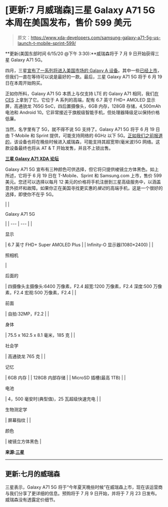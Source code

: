# [更新:7 月威瑞森]三星 Galaxy A71 5G 本周在美国发布，售价 599 美元

> 原文：<https://www.xda-developers.com/samsung-galaxy-a71-5g-us-launch-t-mobile-sprint-599/>

**更新(美国东部时间 6/15/20 @下午 3:30):**威瑞森将于 7 月 9 日开始获得三星 Galaxy A71 5G。

四月，三星[宣布了一系列将进入美国市场的 Galaxy A 设备](https://www.xda-developers.com/samsung-galaxy-a01-a11-a21-a51-galaxy-a51-5g-a71-5g-us-market/)。其中一些[已经上市](https://www.xda-developers.com/samsung-galaxy-a51-is-now-available-from-att-and-xfinity-mobile-in-the-u-s/)，但我们一直在等待可以说是最好的一款。最后，三星 Galaxy A71 5G 将于 6 月 19 日在本周开始购买。

正如你所料，Galaxy A71 5G 本质上与仅支持 LTE 的 Galaxy A71 相同，我们[在 CES](https://www.xda-developers.com/samsung-galaxy-a51-and-a71-hands-on-mid-range-smartphone-winners/) 上拿到了它。它位于 A 系列的高端，配有 6.7 英寸 FHD+ AMOLED 显示屏，高通骁龙 765G SoC，四后置摄像头，6GB 内存，128GB 存储，4,500mAh 电池和 Android 10。它非常接近于旗舰级智能手机，但处理器降级足以保持价格低廉。

当然，名字里有了 5G，就不得不说 5G 支持了。Galaxy A71 5G 将于 6 月 19 日由 T-Mobile 和 Sprint 提供，可能支持网络的 6GHz 以下 5G。[正如我们之前报道的](https://www.xda-developers.com/verizon-samsung-galaxy-a71-5g-qualcomm-snapdragon-765/)，该设备也将在晚些时候进入威瑞森，可能支持其超宽带(毫米波)5G 网络。这款设备最终也将从 AT & T 开始发售，并且不上锁出售。

**[三星 Galaxy A71 XDA 论坛](https://forum.xda-developers.com/galaxy-a71)**

Galaxy A71 5G 宣布有三种颜色可供选择，但它将只提供棱镜立方体黑色。如上所述，它将于 6 月 19 日在 T-Mobile、Sprint 和 Samsung.com 上市，售价 599 美元。您还可以选择以每月 12 美元的价格将手机注册到三星高级服务中，以涵盖意外损坏和故障。如果你正在美国寻找更实惠的*接近*的高端手机，这是一个很好的选择，即使你不在乎 5G。

|  | 

Galaxy A71 5G

 |
| --- | --- |
| 

显示

 | 6.7 英寸 FHD+ Super AMOLED Plus |
| Infinity-O 显示器(1080×2400) |
| 

照相机

 | 

后面的

 | 四摄像头主摄像头:6400 万像素，F2.4 超宽:1200 万像素，F2.4 深度:500 万像素，F2.4 宏观:500 万像素，F2.4 |
| 

前面

 | 自拍:32MP，F2.2 |
| 

身体

 | 75.5 x 162.5 x 8.1 毫米，185 克 |
| 

社会学

 | 高通骁龙 765 克 |
| 

记忆

 | 6GB 内存 |
| 128GB 内部存储 |
| MicroSD 插槽(最高 1TB) |
| 

电池

 | 4，500 毫安时(典型值)，25 瓦超级快速充电 |
| 

生物测定学

 | 屏幕指纹 |
| 

颜色

 | 棱镜立方体黑色 |

**来源:[三星](https://news.samsung.com/us/galaxy-a71-5g-a-series-announcement/)**

* * *

## 更新:七月的威瑞森

三星表示，Galaxy A71 5G 将于“今年夏天晚些时候”在威瑞森上市，现在该运营商与我们分享了更详细的信息。预购将于 7 月 9 日开始，并将于 7 月 23 日发布。威瑞森没有透露定价细节。